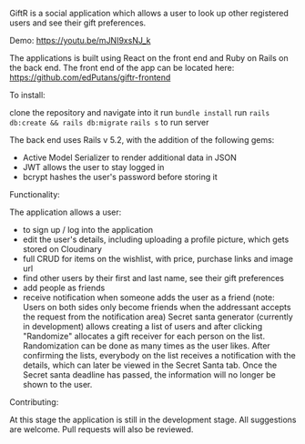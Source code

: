 GiftR is a social application which allows a user to look up other registered users and see their gift preferences.

Demo: https://youtu.be/mJNI9xsNJ_k

The applications is built using React on the front end and Ruby on Rails on the back end. The front end of the app can be located here: https://github.com/edPutans/giftr-frontend

To install:

clone the repository and navigate into it
run ```bundle install```
run ```rails db:create && rails db:migrate```
```rails s``` to run server

The back end uses Rails v 5.2, with the addition of the following gems:
- Active Model Serializer to render additional data in JSON
- JWT allows the user to stay logged in
- bcrypt hashes the user's password before storing it

Functionality:

The application allows a user:
 - to sign up / log into the application
 - edit the user's details, including uploading a profile picture, which gets stored on Cloudinary
 - full CRUD for items on the wishlist, with price, purchase links and image url
 - find other users by their first and last name, see their gift preferences
 - add people as friends
 - receive notification when someone adds the user as a friend (note: Users on both sides only become friends when the addressant accepts  the request from the notification area)
Secret santa generator (currently in development) allows creating a list of users and after clicking "Randomize" allocates a gift receiver for each person on the list. Randomization can be done as many times as the user likes. After confirming the lists, everybody on the list receives a notification with the details, which can later be viewed in the Secret Santa tab. Once the Secret santa deadline has passed, the information will no longer be shown to the user.

Contributing:

At this stage the application is still in the development stage. All suggestions are welcome. Pull requests will also be reviewed.
